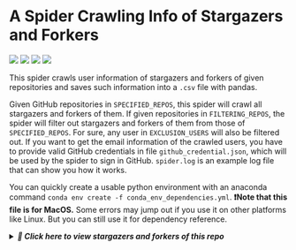 # A Spider Crawling Info of Stargazers and Forkers
![](https://img.shields.io/badge/Conda-Supported-green?style=social&logo=anaconda)
![](https://img.shields.io/badge/Python-3.6-green)
![](https://img.shields.io/badge/License-MIT-lightgreen)
![](https://hits.seeyoufarm.com/api/count/incr/badge.svg?url=https%3A%2F%2Fgithub.com%2FWenjieDu%2FGitHub_Spider_on_Star_Fork&count_bg=%233AA208&title_bg=%23555555&icon=&icon_color=%23E7E7E7&title=hits&edge_flat=false)

This spider crawls user information of stargazers and forkers of given repositories and saves such information into a `.csv` file with pandas.

Given GitHub repositories in `SPECIFIED_REPOS`, this spider will crawl all stargazers and forkers of them. If given repositories in `FILTERING_REPOS`, the spider will filter out stargazers and forkers of them from those of `SPECIFIED_REPOS`. For sure, any user in `EXCLUSION_USERS` will also be filtered out. If you want to get the email information of the crawled users, you have to provide valid GitHub credentials in file `github_credential.json`, which will be used by the spider to sign in GitHub. `spider.log` is an example log file that can show you how it works.

You can quickly create a usable python environment with an anaconda command `conda env create -f conda_env_dependencies.yml`. **❗️Note that this file is for MacOS.** Some errors may jump out if you use it on other platforms like Linux. But you can still use it for dependency reference.

<details>
<summary><b><i>👏 Click here to view stargazers and forkers of this repo </i></b></summary>

[![Stargazers repo roster for @WenjieDu/GitHub_Spider_on_Star_Fork](https://reporoster.com/stars/WenjieDu/GitHub_Spider_on_Star_Fork)](https://github.com/WenjieDu/GitHub_Spider_on_Star_Fork/stargazers)

[![Forkers repo roster for @WenjieDu/GitHub_Spider_on_Star_Fork](https://reporoster.com/forks/WenjieDu/GitHub_Spider_on_Star_Fork)](https://github.com/WenjieDu/GitHub_Spider_on_Star_Fork/network/members)
</details>
